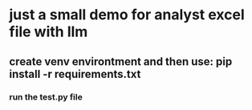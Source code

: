 ﻿# just a small demo for analyst excel file with llm
## create venv environtment and then use: pip install -r requirements.txt
### run the test.py file

